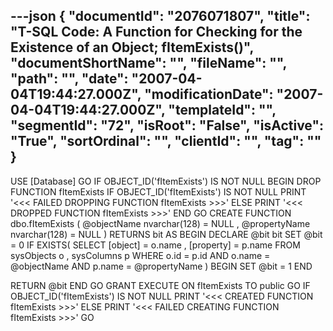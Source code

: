 ---json
{
  "documentId": "2076071807",
  "title": "T-SQL Code: A Function for Checking for the Existence of an Object; fItemExists()",
  "documentShortName": "",
  "fileName": "",
  "path": "",
  "date": "2007-04-04T19:44:27.000Z",
  "modificationDate": "2007-04-04T19:44:27.000Z",
  "templateId": "",
  "segmentId": "72",
  "isRoot": "False",
  "isActive": "True",
  "sortOrdinal": "",
  "clientId": "",
  "tag": ""
}
---

USE [Database]
GO
IF OBJECT_ID('fItemExists') IS NOT NULL 
BEGIN 
    DROP FUNCTION fItemExists
    IF OBJECT_ID('fItemExists') IS NOT NULL
        PRINT '&lt;&lt;&lt; FAILED DROPPING FUNCTION fItemExists &gt;&gt;&gt;'
    ELSE 
        PRINT '&lt;&lt;&lt; DROPPED FUNCTION fItemExists &gt;&gt;&gt;'
END
GO
CREATE FUNCTION dbo.fItemExists
(
    @objectName   nvarchar(128) = NULL
,   @propertyName nvarchar(128) = NULL
)
RETURNS bit
AS
BEGIN
    DECLARE @bit bit
    SET @bit = 0
    IF EXISTS(
        SELECT
            [object]   = o.name
        ,   [property] = p.name
        FROM
            sysObjects o
        ,   sysColumns p
        WHERE
            o.id = p.id
        AND
            o.name = @objectName
        AND
            p.name = @propertyName
    )
    BEGIN
        SET @bit = 1
    END

RETURN @bit
END
GO
GRANT EXECUTE ON fItemExists TO public
GO
IF OBJECT_ID('fItemExists') IS NOT NULL 
    PRINT '&lt;&lt;&lt; CREATED FUNCTION fItemExists &gt;&gt;&gt;' 
ELSE 
    PRINT '&lt;&lt;&lt; FAILED CREATING FUNCTION fItemExists &gt;&gt;&gt;' 
GO
